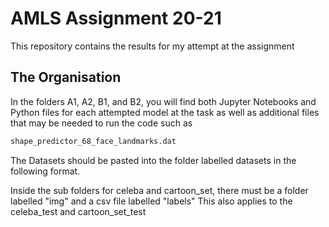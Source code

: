 # AMLS Assignment 20-21
This repository contains the results for my attempt at the assignment
## The Organisation
In the folders A1, A2, B1, and B2, you will find both Jupyter Notebooks and Python files for each attempted model at the task as well as additional files that may be needed to run the code such as 
```bash
shape_predictor_68_face_landmarks.dat
```
The Datasets should be pasted into the folder labelled datasets in the following format.

Inside the sub folders for celeba and cartoon_set, there must be a folder labelled "img" and a csv file labelled "labels"
This also applies to the celeba_test and cartoon_set_test
